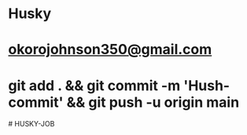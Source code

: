 # Husky
# okorojohnson350@gmail.com
# git add . && git commit -m 'Hush-commit' && git push -u origin main


#   H U S K Y - J O B  
 